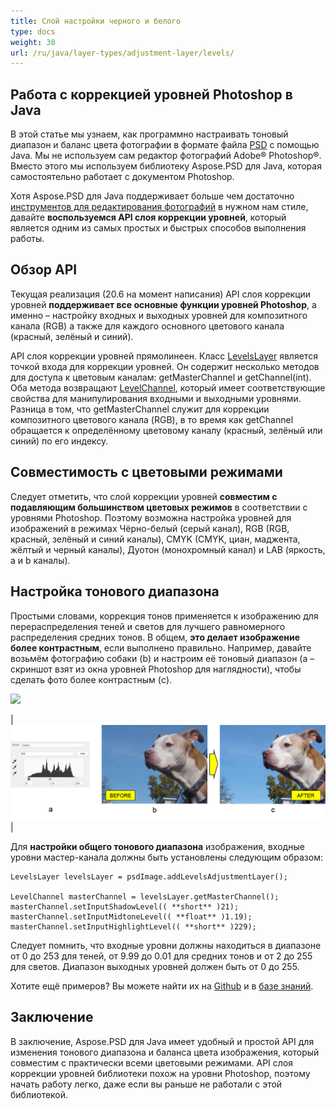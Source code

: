 ```yaml
---
title: Слой настройки черного и белого
type: docs
weight: 30
url: /ru/java/layer-types/adjustment-layer/levels/
---
```


## Работа с коррекцией уровней Photoshop в Java

В этой статье мы узнаем, как программно настраивать тоновый диапазон и баланс цвета фотографии в формате файла [PSD](/psd/ru/java/psd-format/) с помощью Java. Мы не используем сам редактор фотографий Adobe® Photoshop®. Вместо этого мы используем библиотеку Aspose.PSD для Java, которая самостоятельно работает с документом Photoshop.

Хотя Aspose.PSD для Java поддерживает больше чем достаточно [инструментов для редактирования фотографий](/psd/ru/java/manipulating-images/) в нужном нам стиле, давайте **воспользуемся API слоя коррекции уровней**, который является одним из самых простых и быстрых способов выполнения работы.

## Обзор API

Текущая реализация (20.6 на момент написания) API слоя коррекции уровней **поддерживает все основные функции уровней Photoshop**, а именно – настройку входных и выходных уровней для композитного канала (RGB) а также для каждого основного цветового канала (красный, зелёный и синий).

API слоя коррекции уровней прямолинеен. Класс [LevelsLayer](https://reference.aspose.com/psd/java/com.aspose.psd.fileformats.psd.layers.adjustmentlayers/LevelsLayer) является точкой входа для коррекции уровней. Он содержит несколько методов для доступа к цветовым каналам: getMasterChannel и getChannel(int). Оба метода возвращают [LevelChannel](https://reference.aspose.com/psd/java/com.aspose.psd.fileformats.psd.layers.layerresources/LevelChannel), который имеет соответствующие свойства для манипулирования входными и выходными уровнями. Разница в том, что getMasterChannel служит для коррекции композитного цветового канала (RGB), в то время как getChannel обращается к определённому цветовому каналу (красный, зелёный или синий) по его индексу.

## Совместимость с цветовыми режимами

Следует отметить, что слой коррекции уровней **совместим с подавляющим большинством цветовых режимов** в соответствии с уровнями Photoshop. Поэтому возможна настройка уровней для изображений в режимах Чёрно-белый (серый канал), RGB (RGB, красный, зелёный и синий каналы), CMYK (CMYK, циан, маджента, жёлтый и черный каналы), Дуотон (монохромный канал) и LAB (яркость, a и b каналы).

## Настройка тонового диапазона

Простыми словами, коррекция тонов применяется к изображению для перераспределения теней и светов для лучшего равномерного распределения средних тонов. В общем, **это делает изображение более контрастным**, если выполнено правильно. Например, давайте возьмём фотографию собаки (b) и настроим её тоновый диапазон (a – скриншот взят из окна уровней Photoshop для наглядности), чтобы сделать фото более контрастным (c).

![](RackMultipart20200821-4-1x13l6z_html_8fc7fa6738d8d302.png)

|![Рисунок 1 слоя уровней](levels-adjustment-figure-1.png)|

Для **настройки общего тонового диапазона** изображения, входные уровни мастер-канала должны быть установлены следующим образом:

    LevelsLayer levelsLayer = psdImage.addLevelsAdjustmentLayer();

    LevelChannel masterChannel = levelsLayer.getMasterChannel();
    masterChannel.setInputShadowLevel(( **short** )21);
    masterChannel.setInputMidtoneLevel(( **float** )1.19);
    masterChannel.setInputHighlightLevel(( **short** )229);

Следует помнить, что входные уровни должны находиться в диапазоне от 0 до 253 для теней, от 9.99 до 0.01 для средних тонов и от 2 до 255 для светов. Диапазон выходных уровней должен быть от 0 до 255.

Хотите ещё примеров? Вы можете найти их на [Github](https://github.com/aspose-psd/Aspose.PSD-for-Java) и в [базе знаний](https://docs.aspose.com/display/psdjava/Manipulating+Photoshop+Formats#ManipulatingPhotoshopFormats-AddLevelAdjustmentLayers).

## Заключение

В заключение, Aspose.PSD для Java имеет удобный и простой API для изменения тонового диапазона и баланса цвета изображения, который совместим с практически всеми цветовыми режимами. API слоя коррекции уровней библиотеки похож на уровни Photoshop, поэтому начать работу легко, даже если вы раньше не работали с этой библиотекой.
